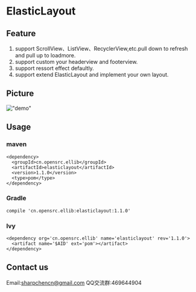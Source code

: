 # ElasticLayout
## Feature
1. support ScrollView、ListView、RecyclerView,etc.pull down to refresh and pull up to loadmore.
2. support custom your headerview and footerview.
3. support ressort effect defaultly.
4. support extend ElasticLayout and implement your own layout.

## Picture
!["demo"](https://github.com/SharpChen/ElasticLayout/blob/master/el.gif)

## Usage
### maven
    <dependency>
      <groupId>cn.opensrc.ellib</groupId>
      <artifactId>elasticlayout</artifactId>
      <version>1.1.0</version>
      <type>pom</type>
    </dependency>
### Gradle
    compile 'cn.opensrc.ellib:elasticlayout:1.1.0'
### lvy
    <dependency org='cn.opensrc.ellib' name='elasticlayout' rev='1.1.0'>
      <artifact name='$AID' ext='pom'></artifact>
    </dependency>
## Contact us
Email:sharpchencn@gmail.com
QQ交流群:469644904






